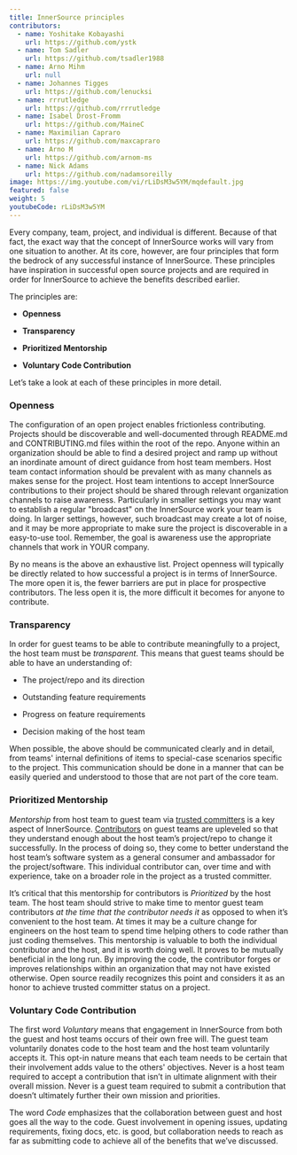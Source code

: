 ```yaml
---
title: InnerSource principles
contributors:
  - name: Yoshitake Kobayashi
    url: https://github.com/ystk
  - name: Tom Sadler
    url: https://github.com/tsadler1988
  - name: Arno Mihm
    url: null
  - name: Johannes Tigges
    url: https://github.com/lenucksi
  - name: rrrutledge
    url: https://github.com/rrrutledge
  - name: Isabel Drost-Fromm
    url: https://github.com/MaineC
  - name: Maximilian Capraro
    url: https://github.com/maxcapraro
  - name: Arno M
    url: https://github.com/arnom-ms
  - name: Nick Adams
    url: https://github.com/nadamsoreilly
image: https://img.youtube.com/vi/rLiDsM3w5YM/mqdefault.jpg
featured: false
weight: 5
youtubeCode: rLiDsM3w5YM
---
```

<div class="paragraph">
<p>Every company, team, project, and individual is different.
Because of that fact, the exact way that the concept of InnerSource works will vary from one situation to another.
At its core, however, are four principles that form the bedrock of any successful instance of InnerSource.
These principles have inspiration in successful open source projects and are required in order for InnerSource to achieve the benefits described earlier.</p>
</div>
<div class="paragraph">
<p>The principles are:</p>
</div>
<div class="ulist">
<ul>
<li>
<p><strong>Openness</strong></p>
</li>
<li>
<p><strong>Transparency</strong></p>
</li>
<li>
<p><strong>Prioritized Mentorship</strong></p>
</li>
<li>
<p><strong>Voluntary Code Contribution</strong></p>
</li>
</ul>
</div>
<div class="paragraph">
<p>Let&#8217;s take a look at each of these principles in more detail.</p>
</div>
<div class="sect2">
<h3 id="_openness">Openness</h3>
<div class="paragraph">
<p>The configuration of an open project enables frictionless contributing.
Projects should be discoverable and well-documented through README.md and CONTRIBUTING.md files within the root of the repo.
Anyone within an organization should be able to find a desired project and ramp up without an inordinate amount of direct guidance from host team members.
Host team contact information should be prevalent with as many channels as makes sense for the project.
Host team intentions to accept InnerSource contributions to their project should be shared through relevant organization channels to raise awareness.
Particularly in smaller settings you may want to establish a regular "broadcast" on the InnerSource work your team is doing.
In larger settings, however, such broadcast may create a lot of noise, and it may be more appropriate to make sure the project is discoverable in a easy-to-use tool.
Remember, the goal is awareness use the appropriate channels that work in YOUR company.</p>
</div>
<div class="paragraph">
<p>By no means is the above an exhaustive list.
Project openness will typically be directly related to how successful a project is in terms of InnerSource.
The more open it is, the fewer barriers are put in place for prospective contributors.
The less open it is, the more difficult it becomes for anyone to contribute.</p>
</div>
</div>
<div class="sect2">
<h3 id="_transparency">Transparency</h3>
<div class="paragraph">
<p>In order for guest teams to be able to contribute meaningfully to a project, the host team must be <em>transparent</em>.
This means that guest teams should be able to have an understanding of:</p>
</div>
<div class="ulist">
<ul>
<li>
<p>The project/repo and its direction</p>
</li>
<li>
<p>Outstanding feature requirements</p>
</li>
<li>
<p>Progress on feature requirements</p>
</li>
<li>
<p>Decision making of the host team</p>
</li>
</ul>
</div>
<div class="paragraph">
<p>When possible, the above should be communicated clearly and in detail, from teams' internal definitions of items to special-case scenarios specific to the project.
This communication should be done in a manner that can be easily queried and understood to those that are not part of the core team.</p>
</div>
</div>
<div class="sect2">
<h3 id="_prioritized_mentorship">Prioritized Mentorship</h3>
<div class="paragraph">
<p><em>Mentorship</em> from host team to guest team via <a href="https://innersourcecommons.org/learn/learning-path/trusted-committer">trusted committers</a> is a key aspect of InnerSource.
<a href="https://innersourcecommons.org/learn/learning-path/contributor">Contributors</a> on guest teams are upleveled so that they understand enough about the host team&#8217;s project/repo to change it successfully.
In the process of doing so, they come to better understand the host team&#8217;s software system as a general consumer and ambassador for the project/software.
This individual contributor can, over time and with experience, take on a broader role in the project as a trusted committer.</p>
</div>
<div class="paragraph">
<p>It&#8217;s critical that this mentorship for contributors is <em>Prioritized</em> by the host team.
The host team should strive to make time to mentor guest team contributors <em>at the time that the contributor needs it</em> as opposed to when it&#8217;s convenient to the host team.
At times it may be a culture change for engineers on the host team to spend time helping others to code rather than just coding themselves.
This mentorship is valuable to both the individual contributor and the host, and it is worth doing well.
It proves to be mutually beneficial in the long run. By improving the code, the contributor forges or
improves relationships within an organization that may not have existed otherwise.
Open source readily recognizes this point and considers it as an honor to achieve trusted committer status on a project.</p>
</div>
</div>
<div class="sect2">
<h3 id="_voluntary_code_contribution">Voluntary Code Contribution</h3>
<div class="paragraph">
<p>The first word <em>Voluntary</em> means that engagement in InnerSource from both the guest and host teams occurs of their own free will.
The guest team voluntarily donates code to the host team and the host team voluntarily accepts it.
This opt-in nature means that each team needs to be certain that their involvement adds value to the others' objectives.
Never is a host team required to accept a contribution that isn&#8217;t in ultimate alignment with their overall mission.
Never is a guest team required to submit a contribution that doesn&#8217;t ultimately further their own mission and priorities.</p>
</div>
<div class="paragraph">
<p>The word <em>Code</em> emphasizes that the collaboration between guest and host goes all the way to the code.
Guest involvement in opening issues, updating requirements, fixing docs, etc. is good, but collaboration needs to reach as far as submitting code to achieve all of the benefits that we&#8217;ve discussed.</p>
</div>
</div>
<!--- This file autogenerated from https://github.com/InnerSourceCommons/InnerSourceLearningPath/blob/master/scripts -->